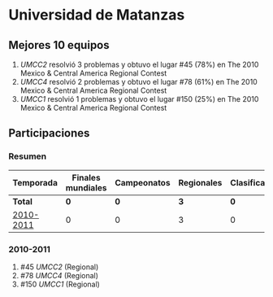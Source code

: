 # Universidad de Matanzas

## Mejores 10 equipos

1. _UMCC2_ resolvió 3 problemas y obtuvo el lugar #45 (78%) en The 2010 Mexico & Central America Regional Contest
1. _UMCC4_ resolvió 2 problemas y obtuvo el lugar #78 (61%) en The 2010 Mexico & Central America Regional Contest
1. _UMCC1_ resolvió 1 problemas y obtuvo el lugar #150 (25%) en The 2010 Mexico & Central America Regional Contest

## Participaciones

### Resumen

| Temporada | Finales mundiales | Campeonatos | Regionales | Clasificatorios | Equipos |
| --- | --- | --- | --- | --- | --- |
| **Total** | **0** | **0** | **3** | **0** | **3** |
| [2010-2011](#2010-2011) | 0 | 0 | 3 | 0 | 3 |

### 2010-2011

1. #45 _UMCC2_ (Regional)
1. #78 _UMCC4_ (Regional)
1. #150 _UMCC1_ (Regional)



